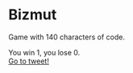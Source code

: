 # Bizmut
Game with 140 characters of code.

You win 1, you lose 0.
<br /><a href="https://twitter.com/ugur2nd/status/798099900147892224">Go to tweet!</a>
